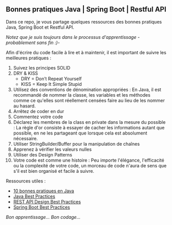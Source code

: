 ## Bonnes pratiques Java | Spring Boot | Restful API
Dans ce repo, je vous partage quelques ressources des bonnes pratiques Java, Spring Boot et Restful API.

*Notez que je suis toujours dans le processus d'apprentissage - probablement sans fin :)-*

Afin d'écrire du code facile à lire et à maintenir, il est important de suivre les meilleures pratiques :
1. Suivez les principes SOLID
2. DRY & KISS
	- DRY = Don’t Repeat Yourself
	- KISS = Keep It Simple Stupid
3. Utilisez des conventions de dénomination appropriées : En Java, il est recommandé de nommer la classe, les variables et les méthodes comme ce qu'elles sont réellement censées faire au lieu de les nommer au hasard.
4. Arrêtez de coder en dur
5. Commentez votre code
6. Déclarez les membres de la class en private dans la mesure du possible : La règle d'or consiste à essayer de cacher les informations autant que possible, en ne les partageant que lorsque cela est absolument nécessaire.
7. Utiliser StringBuilder/Buffer pour la manipulation de chaînes
8. Apprenez à vérifier les valeurs nulles
9. Utiliser des Design Patterns
10. Votre code est comme une histoire : Peu importe l'élégance, l'efficacité ou la complexité de votre code, un morceau de code n'aura de sens que s'il est bien organisé et facile à suivre.

Ressources utiles :
- [10 bonnes pratiques en Java](https://medium.com/@alexthedev/10-best-practices-in-java-dc0b06dda858)
- [Java Best Practices](https://www.javaguides.net/p/java-best-practices.html)
- [REST API Design Best Practices](https://www.javaguides.net/2018/06/restful-api-design-best-practices.html)
- [Spring Boot Best Practices](https://www.javaguides.net/2019/03/spring-boot-best-practices.html)

*Bon apprentissage... Bon codage...*
